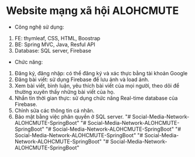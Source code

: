 # Website mạng xã hội ALOHCMUTE
- Công nghệ sử dụng:
1. FE: thymleaf, CSS, HTML, Boostrap
2. BE: Spring MVC, Java, Resful API
3. Database: SQL server, Firebase
- Chức năng:
1. Đăng ký, đăng nhập: có thể đăng ký và xác thực bằng tài khoản Google
2. Đăng bài viết: sử dụng Firebase để lưu ảnh và load ảnh.
3. Xem bài viết, bình luận, yêu thích bài viết của mọi người, theo dõi để thường xuyên thấy những bài viết của họ.
4. Nhắn tin thời gian thực: sử dụng chức năng Real-time database của Firebase.
5. Chỉnh sửa các thông tin cá nhân.
6. Bảo mật bằng việc phân quyền ở SQL server.
"# Social-Media-Network-ALOHCMUTE-SpringBoot" 
"# Social-Media-Network-ALOHCMUTE-SpringBoot" 
"# Social-Media-Network-ALOHCMUTE-SpringBoot" 
"# Social-Media-Network-ALOHCMUTE-SpringBoot" 
"# Social-Media-Network-ALOHCMUTE-SpringBoot" 
"# Social-Media-Network-ALOHCMUTE-SpringBoot" 
